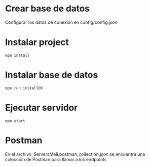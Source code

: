 # Crear base de datos
Configurar los datos de conexión en config/config.json

# Instalar project
```
npm install
```

# Instalar base de datos
```
npm run installDb
```

# Ejecutar servidor
```
npm start
```

# Postman
En el archivo: ServersMeli.postman_collection.json se encuentra una colección de Postman para llamar a los endpoints